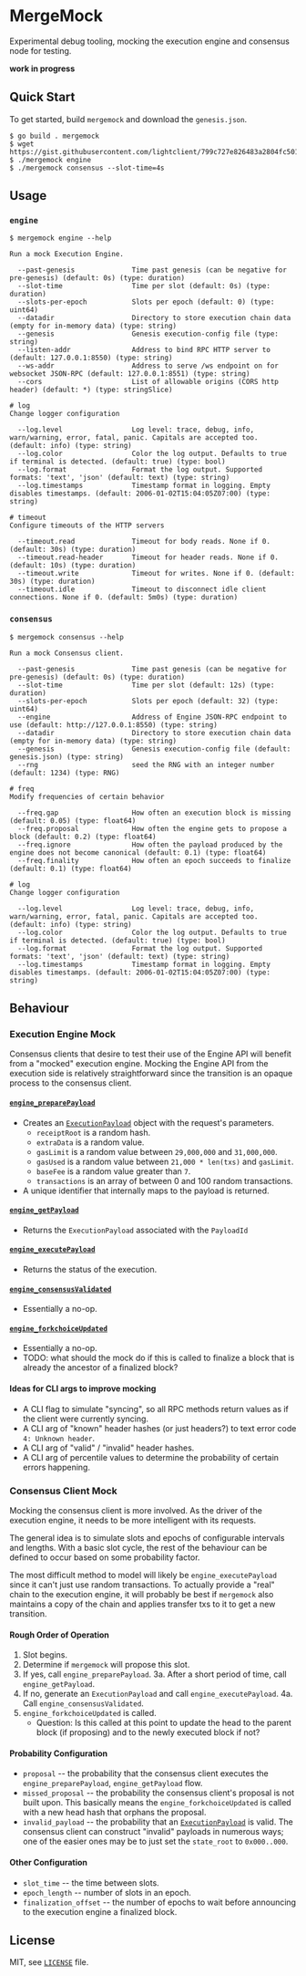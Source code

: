 # MergeMock

Experimental debug tooling, mocking the execution engine and consensus node for
testing.

**work in progress**

## Quick Start

To get started, build `mergemock` and download the `genesis.json`.

```console
$ go build . mergemock
$ wget https://gist.githubusercontent.com/lightclient/799c727e826483a2804fc5013d0d3e3d/raw/2e8824fa8d9d9b040f351b86b75c66868fb9b115/genesis.json
$ ./mergemock engine
$ ./mergemock consensus --slot-time=4s
```

## Usage

### `engine`

```console
$ mergemock engine --help

Run a mock Execution Engine.

  --past-genesis              Time past genesis (can be negative for pre-genesis) (default: 0s) (type: duration)
  --slot-time                 Time per slot (default: 0s) (type: duration)
  --slots-per-epoch           Slots per epoch (default: 0) (type: uint64)
  --datadir                   Directory to store execution chain data (empty for in-memory data) (type: string)
  --genesis                   Genesis execution-config file (type: string)
  --listen-addr               Address to bind RPC HTTP server to (default: 127.0.0.1:8550) (type: string)
  --ws-addr                   Address to serve /ws endpoint on for websocket JSON-RPC (default: 127.0.0.1:8551) (type: string)
  --cors                      List of allowable origins (CORS http header) (default: *) (type: stringSlice)

# log
Change logger configuration

  --log.level                 Log level: trace, debug, info, warn/warning, error, fatal, panic. Capitals are accepted too. (default: info) (type: string)
  --log.color                 Color the log output. Defaults to true if terminal is detected. (default: true) (type: bool)
  --log.format                Format the log output. Supported formats: 'text', 'json' (default: text) (type: string)
  --log.timestamps            Timestamp format in logging. Empty disables timestamps. (default: 2006-01-02T15:04:05Z07:00) (type: string)

# timeout
Configure timeouts of the HTTP servers

  --timeout.read              Timeout for body reads. None if 0. (default: 30s) (type: duration)
  --timeout.read-header       Timeout for header reads. None if 0. (default: 10s) (type: duration)
  --timeout.write             Timeout for writes. None if 0. (default: 30s) (type: duration)
  --timeout.idle              Timeout to disconnect idle client connections. None if 0. (default: 5m0s) (type: duration)
```


### `consensus`

```console
$ mergemock consensus --help

Run a mock Consensus client.

  --past-genesis              Time past genesis (can be negative for pre-genesis) (default: 0s) (type: duration)
  --slot-time                 Time per slot (default: 12s) (type: duration)
  --slots-per-epoch           Slots per epoch (default: 32) (type: uint64)
  --engine                    Address of Engine JSON-RPC endpoint to use (default: http://127.0.0.1:8550) (type: string)
  --datadir                   Directory to store execution chain data (empty for in-memory data) (type: string)
  --genesis                   Genesis execution-config file (default: genesis.json) (type: string)
  --rng                       seed the RNG with an integer number (default: 1234) (type: RNG)

# freq
Modify frequencies of certain behavior

  --freq.gap                  How often an execution block is missing (default: 0.05) (type: float64)
  --freq.proposal             How often the engine gets to propose a block (default: 0.2) (type: float64)
  --freq.ignore               How often the payload produced by the engine does not become canonical (default: 0.1) (type: float64)
  --freq.finality             How often an epoch succeeds to finalize (default: 0.1) (type: float64)

# log
Change logger configuration

  --log.level                 Log level: trace, debug, info, warn/warning, error, fatal, panic. Capitals are accepted too. (default: info) (type: string)
  --log.color                 Color the log output. Defaults to true if terminal is detected. (default: true) (type: bool)
  --log.format                Format the log output. Supported formats: 'text', 'json' (default: text) (type: string)
  --log.timestamps            Timestamp format in logging. Empty disables timestamps. (default: 2006-01-02T15:04:05Z07:00) (type: string)
```

## Behaviour

### Execution Engine Mock

Consensus clients that desire to test their use of the Engine API will benefit
from a "mocked" execution engine. Mocking the Engine API from the execution
side is relatively straightforward since the transition is an opaque process to
the consensus client.

#### [`engine_preparePayload`][engine_preparePayload]

* Creates an [`ExecutionPayload`][ExecutionPayload] object with the request's
  parameters.
  * `receiptRoot` is a random hash.
  * `extraData` is a random value.
  * `gasLimit` is a random value between `29,000,000` and `31,000,000`.
  * `gasUsed` is a random value between `21,000 * len(txs)` and `gasLimit`.
  * `baseFee` is a random value greater than `7`.
  * `transactions` is an array of between 0 and 100 random transactions.
* A unique identifier that internally maps to the payload is returned.

#### [`engine_getPayload`][engine_getPayload]

* Returns the `ExecutionPayload` associated with the `PayloadId`

#### [`engine_executePayload`][engine_executePayload]

* Returns the status of the execution.

#### [`engine_consensusValidated`][engine_consensusValidated]

* Essentially a no-op.

#### [`engine_forkchoiceUpdated`][engine_forkchoiceUpdated]

* Essentially a no-op.
* TODO: what should the mock do if this is called to finalize a 
  block that is already the ancestor of a finalized block?

#### Ideas for CLI args to improve mocking

* A CLI flag to simulate "syncing", so all RPC methods return values as if the
  client were currently syncing.
* A CLI arg of "known" header hashes (or just headers?) to text error code `4:
  Unknown header`. 
* A CLI arg of "valid" / "invalid" header hashes.
* A CLI arg of percentile values to determine the probability of certain errors
  happening.

### Consensus Client Mock

Mocking the consensus client is more involved. As the driver of the execution
engine, it needs to be more intelligent with its requests.

The general idea is to simulate slots and epochs of configurable intervals and
lengths. With a basic slot cycle, the rest of the behaviour can be defined to
occur based on some probability factor.

The most difficult method to model will likely be `engine_executePayload` since
it can't just use random transactions. To actually provide a "real" chain to
the execution engine, it will probably be best if `mergemock` also maintains a
copy of the chain and applies transfer txs to it to get a new transition.

#### Rough Order of Operation

1. Slot begins.
2. Determine if `mergemock` will propose this slot.
3. If yes, call `engine_preparePayload`.
    3a. After a short period of time, call `engine_getPayload`.
4. If no, generate an `ExecutionPayload` and call `engine_executePayload`.
    4a. Call `engine_consensusValidated`.
5. `engine_forkchoiceUpdated` is called.
    * Question: Is this called at this point to update the head to the
    parent block (if proposing) and to the newly executed block if not?

#### Probability Configuration

* `proposal` -- the probability that the consensus client executes the
  `engine_preparePayload`, `engine_getPayload` flow.
* `missed_proposal` -- the probability the consensus client's proposal is not
  built upon. This basically means the `engine_forkchoiceUpdated` is called
  with a new head hash that orphans the proposal.
* `invalid_payload` -- the probability that an
  [`ExecutionPayload`][ExecutionPayload] is valid. The consensus client can
  construct "invalid" payloads in numerous ways; one of the easier ones may be
  to just set the `state_root` to `0x000..000`.

#### Other Configuration

* `slot_time` -- the time between slots.
* `epoch_length` -- number of slots in an epoch.
* `finalization_offset` -- the number of epochs to wait before announcing to
  the execution engine a finalized block.

## License

MIT, see [`LICENSE`](./LICENSE) file.

[engine_preparePayload]: https://github.com/ethereum/execution-apis/blob/main/src/engine/interop/specification.md#engine_preparepayload
[engine_getPayload]: https://github.com/ethereum/execution-apis/blob/main/src/engine/interop/specification.md#engine_getpayload
[engine_executePayload]: https://github.com/ethereum/execution-apis/blob/main/src/engine/interop/specification.md#engine_executepayload
[engine_consensusValidated]: https://github.com/ethereum/execution-apis/blob/main/src/engine/interop/specification.md#engine_consensusvalidated
[engine_forkchoiceUpdated]: https://github.com/ethereum/execution-apis/blob/main/src/engine/interop/specification.md#engine_forkchoiceupdated
[ExecutionPayload]: https://github.com/ethereum/execution-apis/blob/main/src/engine/interop/specification.md#ExecutionPayload
